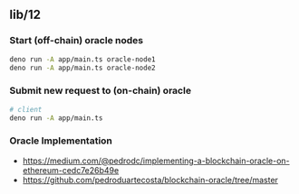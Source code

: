 ## lib/12

### Start (off-chain) oracle nodes

```bash
deno run -A app/main.ts oracle-node1
deno run -A app/main.ts oracle-node2
```

### Submit new request to (on-chain) oracle

```bash
# client
deno run -A app/main.ts
```

### Oracle Implementation

- https://medium.com/@pedrodc/implementing-a-blockchain-oracle-on-ethereum-cedc7e26b49e
- https://github.com/pedroduartecosta/blockchain-oracle/tree/master
